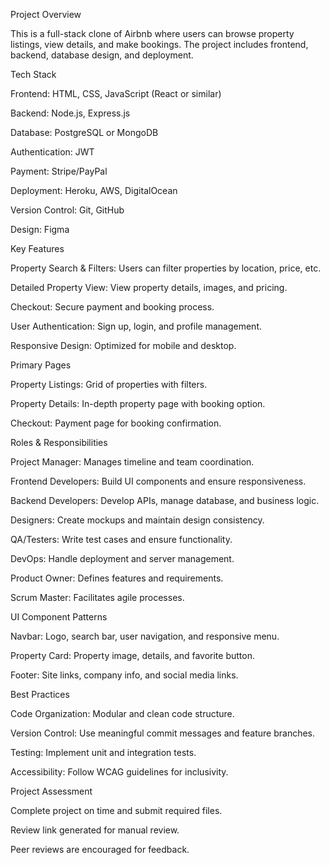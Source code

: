 Project Overview

This is a full-stack clone of Airbnb where users can browse property listings, view details, and make bookings. The project includes frontend, backend, database design, and deployment.

Tech Stack

Frontend: HTML, CSS, JavaScript (React or similar)

Backend: Node.js, Express.js

Database: PostgreSQL or MongoDB

Authentication: JWT

Payment: Stripe/PayPal

Deployment: Heroku, AWS, DigitalOcean

Version Control: Git, GitHub

Design: Figma

Key Features

Property Search & Filters: Users can filter properties by location, price, etc.

Detailed Property View: View property details, images, and pricing.

Checkout: Secure payment and booking process.

User Authentication: Sign up, login, and profile management.

Responsive Design: Optimized for mobile and desktop.

Primary Pages

Property Listings: Grid of properties with filters.

Property Details: In-depth property page with booking option.

Checkout: Payment page for booking confirmation.

Roles & Responsibilities

Project Manager: Manages timeline and team coordination.

Frontend Developers: Build UI components and ensure responsiveness.

Backend Developers: Develop APIs, manage database, and business logic.

Designers: Create mockups and maintain design consistency.

QA/Testers: Write test cases and ensure functionality.

DevOps: Handle deployment and server management.

Product Owner: Defines features and requirements.

Scrum Master: Facilitates agile processes.

UI Component Patterns

Navbar: Logo, search bar, user navigation, and responsive menu.

Property Card: Property image, details, and favorite button.

Footer: Site links, company info, and social media links.

Best Practices

Code Organization: Modular and clean code structure.

Version Control: Use meaningful commit messages and feature branches.

Testing: Implement unit and integration tests.

Accessibility: Follow WCAG guidelines for inclusivity.

Project Assessment

Complete project on time and submit required files.

Review link generated for manual review.

Peer reviews are encouraged for feedback.

